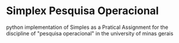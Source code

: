 # Simplex Pesquisa Operacional
 python implementation of Simples as a Pratical Assignment for the discipline of "pesquisa operacional" in the university of minas gerais
